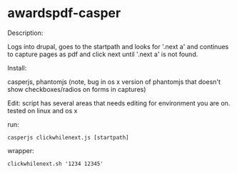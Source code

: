 awardspdf-casper
================

Description:

Logs into drupal, goes to the startpath and looks for '.next a' and continues to capture pages as pdf and click next until '.next a' is not found.

Install:

casperjs, phantomjs (note, bug in os x version of phantomjs that doesn't show checkboxes/radios on forms in captures)

Edit:
script has several areas that needs editing for environment you are on. tested on linux and os x

run:
```
casperjs clickwhilenext.js [startpath]
```

wrapper:
```
clickwhilenext.sh '1234 12345'
```

